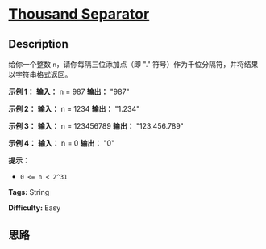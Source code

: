 # [Thousand Separator][title]

## Description

给你一个整数 `n`，请你每隔三位添加点（即 "." 符号）作为千位分隔符，并将结果以字符串格式返回。



**示例 1：**
            **输入：** n = 987    **输出：** "987"    

**示例 2：**
            **输入：** n = 1234    **输出：** "1.234"    

**示例 3：**
            **输入：** n = 123456789    **输出：** "123.456.789"    

**示例 4：**
            **输入：** n = 0    **输出：** "0"    



**提示：**

  * `0 <= n < 2^31`


**Tags:** String

**Difficulty:** Easy

## 思路

[title]: https://leetcode-cn.com/problems/thousand-separator
